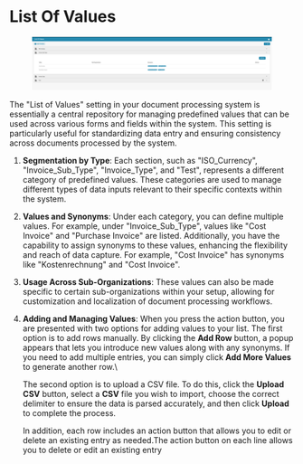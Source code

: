 # List Of Values

<figure><img src="../../../.gitbook/assets/Bildschirmfoto 2024-05-08 um 11.20.51.png" alt=""><figcaption></figcaption></figure>

The "List of Values" setting in your document processing system is essentially a central repository for managing predefined values that can be used across various forms and fields within the system. This setting is particularly useful for standardizing data entry and ensuring consistency across documents processed by the system.

1. **Segmentation by Type**: Each section, such as "ISO\_Currency", "Invoice\_Sub\_Type", "Invoice\_Type", and "Test", represents a different category of predefined values. These categories are used to manage different types of data inputs relevant to their specific contexts within the system.
2. **Values and Synonyms**: Under each category, you can define multiple values. For example, under "Invoice\_Sub\_Type", values like "Cost Invoice" and "Purchase Invoice" are listed. Additionally, you have the capability to assign synonyms to these values, enhancing the flexibility and reach of data capture. For example, "Cost Invoice" has synonyms like "Kostenrechnung" and "Cost Invoice".
3. **Usage Across Sub-Organizations**: These values can also be made specific to certain sub-organizations within your setup, allowing for customization and localization of document processing workflows.
4.  **Adding and Managing Values**: When you press the action button, you are presented with two options for adding values to your list. The first option is to add rows manually. By clicking the **Add Row** button, a popup appears that lets you introduce new values along with any synonyms. If you need to add multiple entries, you can simply click **Add More Values** to generate another row.\


    The second option is to upload a CSV file. To do this, click the **Upload CSV** button, select a **CSV** file you wish to import, choose the correct delimiter to ensure the data is parsed accurately, and then click **Upload** to complete the process.

    In addition, each row includes an action button that allows you to edit or delete an existing entry as needed.The action button on each line allows you to delete or edit  an existing entry&#x20;
